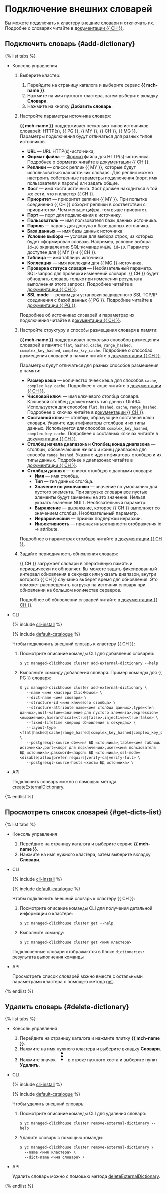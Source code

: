 # Подключение внешних словарей

Вы можете подключать к кластеру [внешние словари](../concepts/dictionaries.md#external-dicts) и отключать их. Подробне о словарях читайте в [документации {{ CH }}](https://clickhouse.yandex/docs/ru/query_language/dicts/).

## Подключить словарь {#add-dictionary}

{% list tabs %}

- Консоль управления
  
  1. Выберите кластер:
  
     1. Перейдите на страницу каталога и выберите сервис **{{ mch-name }}**.
     1. Нажмите на имя нужного кластера, затем выберите вкладку **Словари**.
     1. Нажмите на кнопку **Добавить словарь**.

  1. Настройте параметры источника словаря:
  
     **{{ mch-name }}** поддерживает несколько типов источников словарей: HTTP(s), {{ PG }}, {{ MY }}, {{ CH }}, {{ MG }}.
     Параметры подключения будут отличаться для разных типов источников.
     
     * **URL** — URL HTTP(s)-источника;
     * **Формат файла** — [Формат](https://clickhouse.yandex/docs/ru/interfaces/formats/#formats) файла для HTTP(s)-источника. Подробнее о форматах читайте в [документации {{ CH }}](https://clickhouse.yandex/docs/ru/interfaces/formats/#formats).
     * **Реплики** — список реплик {{ MY }}, которые будут использоваться как источник словаря.
     Для реплик можно настроить собственные параметры подключения (порт, имя пользователя и пароль) или задать общие.
     * **Хост** — имя хоста источника. Хост должен находиться в той же сети, что и кластер {{ CH }}.
     * **Приоритет** — приоритет реплики {{ MY }}.  При попытке соединения {{ CH }} обходит реплики в соответствии с приоритетом. Чем меньше цифра, тем выше приоритет.
     * **Порт** — порт для подключения к источнику.
     * **Пользователь** — имя пользователя базы данных источника.
     * **Пароль** — пароль для доступа к базе данных источника.
     * **База данных** — имя базы данных источника.
     * **Условие выбора** — условие для выбора строк, из которых будет сформирован словарь. Например, условие выбора ```id=10``` эквивалентно SQL-команде ```WHERE id=10```. 
     Параметр доступен для {{ MY }} и {{ CH }}.
     * **Таблица** — имя таблицы источника.
     * **Коллекция** — имя коллекции для {{ MG }}-источника.
     * **Проверка статуса словаря** — Необязательный параметр. SQL-запрос для проверки изменений словаря.
     {{ CH }} будет обновлять словарь только при изменении результата выполнения этого запроса.
     Подробнее читайте в [документации {{ CH }}](https://clickhouse.yandex/docs/ru/query_language/dicts/external_dicts_dict_lifetime/).
     * **SSL mode** — режим для установки защищенного SSL TCP/IP соединения с базой данных {{ PG }}.
     Подробнее читайте в [документации {{ PG }}](https://www.postgresql.org/docs/current/libpq-connect.html#LIBPQ-PARAMKEYWORDS).

     Подробнее об источниках словарей и параметрах их подключения читайте в [документации {{ CH }}](https://clickhouse.yandex/docs/ru/query_language/dicts/external_dicts_dict_sources/).
     
  1. Настройте структуру и способы размещения словаря в памяти:
  
     **{{ mch-name }}** поддерживает несколько способов размещения словарей в памяти:
     ```flat```, ```hashed```, ```cache```, ```range_hashed```, ```complex_key_hashed```, ```complex_key_cache```.
     Подробнее о способах размещения словарей в памяти читайте в [документации {{ CH }}](https://clickhouse.yandex/docs/ru/query_language/dicts/external_dicts_dict_layout/). 

     Параметры будут отличаться для разных способов размещения в памяти:
     
     * **Размер кэша** — количество ячеек кэша для способов `cache`, `complex_key_cache`.
     Подробнее о кэше читайте в [документации {{ CH }}](https://clickhouse.yandex/docs/ru/query_language/dicts/external_dicts_dict_layout/#cache).
     * **Числовой ключ** — имя ключевого столбца словаря. Ключевой столбец должен иметь тип данных UInt64.
     Используется для способов `flat`, `hashed`, `cache`, `range_hashed`.
     Подробнее о ключах читайте в [документации {{ CH }}](https://clickhouse.yandex/docs/ru/query_language/dicts/external_dicts_dict_structure/#chislovoi-kliuch).
     * **Составной ключ** — столбцы, образующие составной ключ словаря. Укажите идентификаторы столбцов и их типы данных.
     Используется для способов `complex_key_hashed`, `complex_key_cache`.
     Подробнее о составных ключах читайте в [документации {{ CH }}](https://clickhouse.yandex/docs/ru/query_language/dicts/external_dicts_dict_structure/#sostavnoi-kliuch).
     * **Столбец начала диапазона** и **Столбец конца диапазона** — столбцы, обозначающие начало и конец диапазона для способа `range_hashed`.
     Укажите идентификаторы столбцов и их типы данных.
     Подробнее о диапазонах читайте в [документации {{ CH }}](https://clickhouse.yandex/docs/ru/query_language/dicts/external_dicts_dict_layout/#range-hashed).
     * **Столбцы данных** — список столбцов с данными словаря:
        * **Имя** — имя столбца.
        * **Тип** — тип данных столбца.
        * **Значение по умолчанию** — значение по умолчанию для пустого элемента.
        При загрузке словаря все пустые элементы будут заменены на это значение.
        Нельзя указать значение NULL. Необязательный параметр.
        * **Выражение** — [выражение](https://clickhouse.yandex/docs/ru/query_language/syntax/#syntax-expressions), которое {{ CH }} выполняет со значением столбца. Необязательный параметр.
        * **Иерархический** — признак поддержки иерархии.
        * **Инъективность** — признак инъективности отображения id -> attribute.
 
     Подробнее о параметрах столбцов читайте в [документации {{ CH }}](https://clickhouse.yandex/docs/ru/query_language/dicts/external_dicts_dict_structure/#ext_dict_structure-attributes).
  
  1. Задайте периодичность обновления словаря:
  
     {{ CH }} загружает словари в оперативную память и периодически их обновляет.
     Вы можете задать фиксированный интервал обновления в секундах или указать диапазон,
     внутри которого {{ CH }} случайно выберет время для обновления.
     Это поможет распределить нагрузку на источник словаря при обновлении на большом количестве серверов.
     
     Подробнее об обновлении словарей читайте в [документации {{ CH }}](https://clickhouse.yandex/docs/ru/query_language/dicts/external_dicts_dict_lifetime/). 
  
  
- CLI
  
  {% include [cli-install](../../_includes/cli-install.md) %}
  
  {% include [default-catalogue](../../_includes/default-catalogue.md) %}

  Чтобы подключить внешний словарь к кластеру {{ CH }}:
  
  1. Посмотрите описание команды CLI для добавления словарей:
    
     ```
     $ yc managed-clickhouse cluster add-external-dictionary --help
     ```
     
  1. Выполните команду добавления словаря. Пример команды для {{ PG }} словаря: 
   
     ```
     $ yc managed-clickhouse cluster add-external-dictionary \
        --name <имя кластера ClickHouse> \
        --dict-name <имя словаря> \
        --structure-id <имя ключевого столбца> \
        --structure-attribute name=<имя столбца данных>,type=<тип данных>,null-value=<значение для пустого элемента>,expression=<выражение>,hierarchical=<true|false>,injective=<true|false> \
        --fixed-lifetime <период обновления в секундах> \
        --layout-type <flat|hashed|cache|range_hashed|complex_key_hashed|complex_key_cache> \
        --postgresql-source db=<имя БД источника>,table=<имя таблицы источника>,port=<порт для подключения>,user=<имя пользователя БД источника>,password=<пароль БД источника>,ssl-mode=<disable|allow|prefer|require|verify-ca|verify-full> \
        --postgresql-source-hosts <хосты БД источника> \
     ```
    
- API

  Подключить словарь можно с помощью метода [createExternalDictionary](../api-ref/Cluster/createExternalDictionary.md).

{% endlist %}

## Просмотреть список словарей {#get-dicts-list}

{% list tabs %}

- Консоль управления

  1. Перейдите на страницу каталога и выберите сервис **{{ mch-name }}**.
  1. Нажмите на имя нужного кластера, затем выберите вкладку **Словари**.

- CLI

  {% include [cli-install](../../_includes/cli-install.md) %}
  
  {% include [default-catalogue](../../_includes/default-catalogue.md) %}

  Чтобы подключить внешний словарь к кластеру {{ CH }}:
  
  1. Посмотрите описание команды CLI для получения детальной информации о кластере:
  
     ```
     $ yc managed-clickhouse cluster get --help
     ```
  
  1. Выполните команду:
  
     ```
     $ yc managed-clickhouse cluster get <имя кластера>
     ```
  
  Подключенные словари отображаются в блоке ```dictionaries:``` результата выполнения команды.

- API

  Просмотреть список словарей можно вместе с остальными параметрами кластера с помощью метода [get](../api-ref/Cluster/get.md).

{% endlist %}

## Удалить словарь {#delete-dictionary}

{% list tabs %}

- Консоль управления
  
  1. Перейдите на страницу каталога и нажмите плитку **{{ mch-name }}**.
  1. Нажмите на имя нужного кластера и выберите вкладку **Словари**.
  1. Нажмите значок ![image](../../_assets/vertical-ellipsis.svg) в строке нужного хоста и выберите пункт **Удалить**.

- CLI

  {% include [cli-install](../../_includes/cli-install.md) %}
  
  {% include [default-catalogue](../../_includes/default-catalogue.md) %}

  Чтобы удалить внешний словарь:
  
  1. Посмотрите описание команды CLI для удаления словаря:
  
     ```
     $ yc managed-clickhouse cluster remove-external-dictionary --help
     ```
  
  1. Удалите словарь с помощью команды:
  
     ```
     $ yc managed-clickhouse cluster remove-external-dictionary \
       --name <имя кластера> \
       --dict-name <имя словаря> \
     ```

- API

  Удалить словарь можно с помощью метода [deleteExternalDictionary](../api-ref/Cluster/deleteExternalDictionary.md).

{% endlist %}
